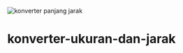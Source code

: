 ![konverter panjang jarak](https://user-images.githubusercontent.com/126842685/222875407-de2f1c36-f262-4dd4-9c69-d02719b3c274.PNG)
# konverter-ukuran-dan-jarak
